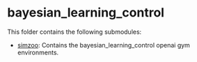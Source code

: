 # bayesian_learning_control

This folder contains the following submodules:

-   [simzoo](https://github.com/rickstaa/simzoo): Contains the bayesian_learning_control openai gym environments.
